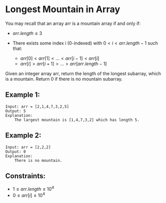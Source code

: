# Longest Mountain in Array

You may recall that an array arr is a mountain array if and only if:

* $arr.length \le 3$
* There exists some index i (0-indexed) with $0 < i < arr.length - 1$ such  
    that:

    * $arr[0] < arr[1] < ... < arr[i - 1] < arr[i]$
    * $arr[i] > arr[i + 1] > ... > arr[arr.length - 1]$

Given an integer array arr, return the length of the longest subarray, which  
is a mountain. Return 0 if there is no mountain subarray.

 

## Example 1:

    Input: arr = [2,1,4,7,3,2,5]
    Output: 5
    Explanation: 
        The largest mountain is [1,4,7,3,2] which has length 5.

## Example 2:

    Input: arr = [2,2,2]
    Output: 0
    Explanation: 
        There is no mountain.

 

## Constraints:

* $1 \le arr.length \le 10^4$
* $0 \le arr[i] \le 10^4$
